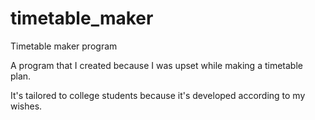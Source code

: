# timetable_maker
Timetable maker program

A program that I created because I was upset while making a timetable plan.

It's tailored to college students because it's developed according to my wishes.
